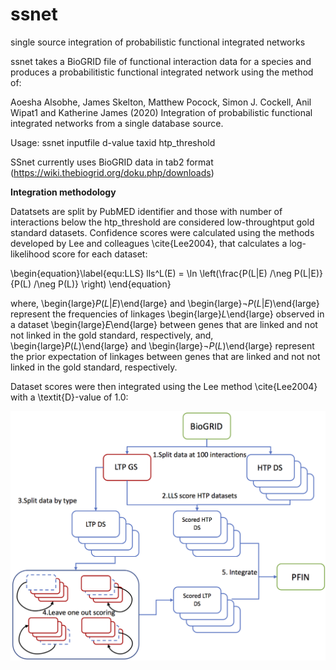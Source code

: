 # ssnet
single source integration of probabilistic functional integrated networks

ssnet takes a BioGRID file of functional interaction data for a species and produces a probabilitistic functional integrated network using the method of:

Aoesha Alsobhe, James Skelton, Matthew Pocock, Simon J. Cockell, Anil Wipat1 and Katherine James (2020) Integration of probabilistic functional integrated networks from a single database source. 


Usage: ssnet inputfile d-value taxid htp_threshold

SSnet currently uses BioGRID data in tab2 format (https://wiki.thebiogrid.org/doku.php/downloads)

**Integration methodology**

Datatsets are split by PubMED identifier and those with number of interactions below the htp_threshold are considered low-throughtput gold standard datasets. Confidence scores were calculated using the methods developed by Lee and colleagues \cite{Lee2004}, that calculates a log-likelihood score for each dataset:

\begin{equation}\label{equ:LLS}
 lls^L(E) = \ln  \left(\frac{P(L|E) /\neg P(L|E)} {P(L) /\neg P(L)} \right)
 \end{equation}

where, \begin{large}$P(L|E)$\end{large} and \begin{large}$\neg P(L|E)$\end{large} represent the frequencies of linkages \begin{large}$L$\end{large} observed in a dataset \begin{large}$E$\end{large} between genes that are linked and not not linked in the gold standard, respectively, and, \begin{large}$P(L)$\end{large} and \begin{large}$\neg P(L)$\end{large} represent the prior expectation of linkages between genes that are linked and not not linked in the gold standard, respectively.

Dataset scores were then integrated using the Lee method \cite{Lee2004} with a \textit{D}-value of 1.0:

![Workflow](/images/integration_workflow.png)


